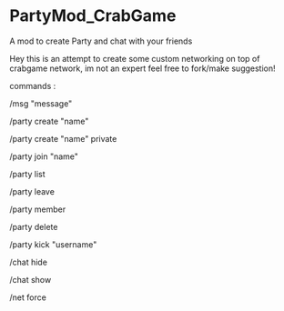 # PartyMod_CrabGame
A mod to create Party and chat with your friends 

Hey this is an attempt to create some custom networking on top of crabgame network, im not an expert feel free to fork/make suggestion!

commands :

/msg "message"

/party create "name"

/party create "name" private

/party join "name"

/party list

/party leave

/party member

/party delete

/party kick "username"

/chat hide 

/chat show

/net force

